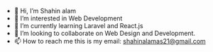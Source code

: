 - 👋 Hi, I’m Shahin alam
- 👀 I’m interested in Web Development
- 🌱 I’m currently learning Laravel and React.js
- 💞️ I’m looking to collaborate on Web Design and Development.
- 📫 How to reach me this is my email: shahinalamas21@gmail.com

<!---
My name is shahin alam. I'm just finished Diploma in Engineering on Computer science and technology. Now I'm learn Laravel and React.js. In future My destination is full stack web developer. Thank you
--->

